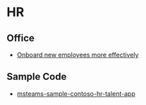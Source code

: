 # HR

## Office

- [Onboard new employees more effectively](https://support.microsoft.com/en-us/office/onboard-new-employees-more-effectively-05dd3132-7840-4970-8308-92e7b3c07b07)

## Sample Code
- [msteams-sample-contoso-hr-talent-app](https://github.com/OfficeDev/msteams-sample-contoso-hr-talent-app)